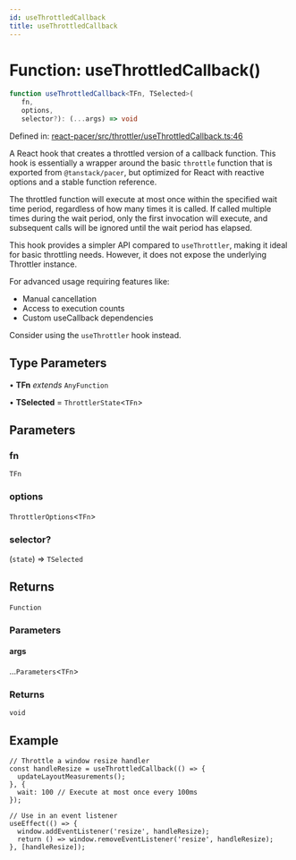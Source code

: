 ```yaml
---
id: useThrottledCallback
title: useThrottledCallback
---
```


<!-- DO NOT EDIT: this page is autogenerated from the type comments -->

# Function: useThrottledCallback()

```ts
function useThrottledCallback<TFn, TSelected>(
   fn, 
   options, 
   selector?): (...args) => void
```

Defined in: [react-pacer/src/throttler/useThrottledCallback.ts:46](https://github.com/TanStack/pacer/blob/main/packages/react-pacer/src/throttler/useThrottledCallback.ts#L46)

A React hook that creates a throttled version of a callback function.
This hook is essentially a wrapper around the basic `throttle` function
that is exported from `@tanstack/pacer`,
but optimized for React with reactive options and a stable function reference.

The throttled function will execute at most once within the specified wait time period,
regardless of how many times it is called. If called multiple times during the wait period,
only the first invocation will execute, and subsequent calls will be ignored until
the wait period has elapsed.

This hook provides a simpler API compared to `useThrottler`, making it ideal for basic
throttling needs. However, it does not expose the underlying Throttler instance.

For advanced usage requiring features like:
- Manual cancellation
- Access to execution counts
- Custom useCallback dependencies

Consider using the `useThrottler` hook instead.

## Type Parameters

• **TFn** *extends* `AnyFunction`

• **TSelected** = `ThrottlerState`\<`TFn`\>

## Parameters

### fn

`TFn`

### options

`ThrottlerOptions`\<`TFn`\>

### selector?

(`state`) => `TSelected`

## Returns

`Function`

### Parameters

#### args

...`Parameters`\<`TFn`\>

### Returns

`void`

## Example

```tsx
// Throttle a window resize handler
const handleResize = useThrottledCallback(() => {
  updateLayoutMeasurements();
}, {
  wait: 100 // Execute at most once every 100ms
});

// Use in an event listener
useEffect(() => {
  window.addEventListener('resize', handleResize);
  return () => window.removeEventListener('resize', handleResize);
}, [handleResize]);
```

